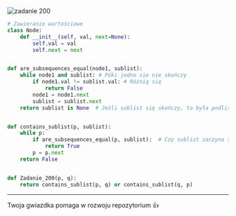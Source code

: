 <picture>
  <source srcset="../../srt/zbior_zadan/200.png" media="(prefers-color-scheme: light)">
  <source srcset="../../srt/zbior_zadan/black_200.png" media="(prefers-color-scheme: dark)">
  <img src="../../srt/zbior_zadan/black_200.png" alt="zadanie 200">
</picture>

```python
# Zawieranie wartościowe
class Node:
    def __init__(self, val, next=None):
        self.val = val
        self.next = next


def are_subsequences_equal(node1, sublist):
    while node1 and sublist: # Póki jedno sie nie skończy
        if node1.val != sublist.val: # Różnią się
            return False
        node1 = node1.next
        sublist = sublist.next
    return sublist is None  # Jeśli sublist się skończy, to była podlistą.


def contains_sublist(p, sublist):
    while p:
        if are_subsequences_equal(p, sublist):  # Czy sublist zaczyna się w p
            return True
        p = p.next
    return False


def Zadanie_200(p, q):
    return contains_sublist(p, q) or contains_sublist(q, p)
```


---
Twoja gwiazdka pomaga w rozwoju repozytorium 👍
